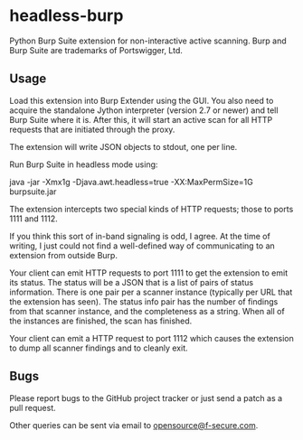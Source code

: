 headless-burp
=============

Python Burp Suite extension for non-interactive active scanning.
Burp and Burp Suite are trademarks of Portswigger, Ltd.

Usage
-----

Load this extension into Burp Extender using the GUI. You also need to
acquire the standalone Jython interpreter (version 2.7 or newer) and
tell Burp Suite where it is. After this, it will start an active scan
for all HTTP requests that are initiated through the proxy.

The extension will write JSON objects to stdout, one per line.

Run Burp Suite in headless mode using:

java -jar -Xmx1g -Djava.awt.headless=true -XX:MaxPermSize=1G burpsuite.jar

The extension intercepts two special kinds of HTTP requests; those to
ports 1111 and 1112.

If you think this sort of in-band signaling is odd, I agree. At the
time of writing, I just could not find a well-defined way of
communicating to an extension from outside Burp.

Your client can emit HTTP requests to port 1111 to get the extension
to emit its status. The status will be a JSON that is a list of pairs
of status information. There is one pair per a scanner instance
(typically per URL that the extension has seen). The status info pair
has the number of findings from that scanner instance, and the
completeness as a string. When all of the instances are finished, the
scan has finished.

Your client can emit a HTTP request to port 1112 which causes the
extension to dump all scanner findings and to cleanly exit.

Bugs
----

Please report bugs to the GitHub project tracker or just send a patch
as a pull request.

Other queries can be sent via email to opensource@f-secure.com.

